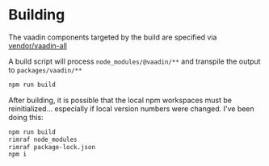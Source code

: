 # Building

The vaadin components targeted by the build are specified via [vendor/vaadin-all](../packages/vendor/vaadin-all/README.md)

A build script will process `node_modules/@vaadin/**` and transpile the output to `packages/vaadin/**`

```bash
npm run build
```

After building, it is possible that the local npm workspaces must be reinitialized... especially if local version numbers were changed. I've been doing this:

```bash
npm run build
rimraf node_modules
rimraf package-lock.json
npm i
```
